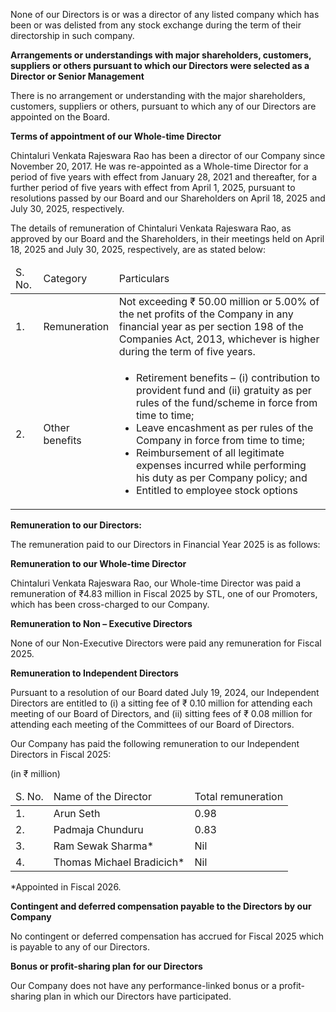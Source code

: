 None of our Directors is or was a director of any listed company which has been or was delisted from any stock exchange during the term of their directorship in such company.

**Arrangements or understandings with major shareholders, customers, suppliers or others pursuant to which our Directors were selected as a Director or Senior Management**

There is no arrangement or understanding with the major shareholders, customers, suppliers or others, pursuant to which any of our Directors are appointed on the Board.

**Terms of appointment of our Whole-time Director**

Chintaluri Venkata Rajeswara Rao has been a director of our Company since November 20, 2017. He was re-appointed as a Whole-time Director for a period of five years with effect from January 28, 2021 and thereafter, for a further period of five years with effect from April 1, 2025, pursuant to resolutions passed by our Board and our Shareholders on April 18, 2025 and July 30, 2025, respectively.

The details of remuneration of Chintaluri Venkata Rajeswara Rao, as approved by our Board and the Shareholders, in their meetings held on April 18, 2025 and July 30, 2025, respectively, are as stated below:

<table><thead><tr><td>S. No.</td><td>Category</td><td>Particulars</td></tr></thead><tbody><tr><td>1.</td><td>Remuneration</td><td>Not exceeding ₹ 50.00 million or 5.00% of the net profits of the Company in any financial year as per section 198 of the Companies Act, 2013, whichever is higher during the term of five years.</td></tr><tr><td>2.</td><td>Other benefits</td><td><ul><li>Retirement benefits – (i) contribution to provident fund and (ii) gratuity as per rules of the fund/scheme in force from time to time;</li><li>Leave encashment as per rules of the Company in force from time to time;</li><li>Reimbursement of all legitimate expenses incurred while performing his duty as per Company policy; and</li><li>Entitled to employee stock options</li></ul></td></tr></tbody></table>

**Remuneration to our Directors:**

The remuneration paid to our Directors in Financial Year 2025 is as follows:

**Remuneration to our Whole-time Director**

Chintaluri Venkata Rajeswara Rao, our Whole-time Director was paid a remuneration of ₹4.83 million in Fiscal 2025 by STL, one of our Promoters, which has been cross-charged to our Company.

**Remuneration to Non – Executive Directors**

None of our Non-Executive Directors were paid any remuneration for Fiscal 2025.

**Remuneration to Independent Directors**

Pursuant to a resolution of our Board dated July 19, 2024, our Independent Directors are entitled to (i) a sitting fee of ₹ 0.10 million for attending each meeting of our Board of Directors, and (ii) sitting fees of ₹ 0.08 million for attending each meeting of the Committees of our Board of Directors.

Our Company has paid the following remuneration to our Independent Directors in Fiscal 2025:

(in ₹ million)

<table><thead><tr><td>S. No.</td><td>Name of the Director</td><td>Total remuneration</td></tr></thead><tbody><tr><td>1.</td><td>Arun Seth</td><td>0.98</td></tr><tr><td>2.</td><td>Padmaja Chunduru</td><td>0.83</td></tr><tr><td>3.</td><td>Ram Sewak Sharma*</td><td>Nil</td></tr><tr><td>4.</td><td>Thomas Michael Bradicich*</td><td>Nil</td></tr></tbody></table>

*Appointed in Fiscal 2026.

**Contingent and deferred compensation payable to the Directors by our Company**

No contingent or deferred compensation has accrued for Fiscal 2025 which is payable to any of our Directors.

**Bonus or profit-sharing plan for our Directors**

Our Company does not have any performance-linked bonus or a profit-sharing plan in which our Directors have participated.